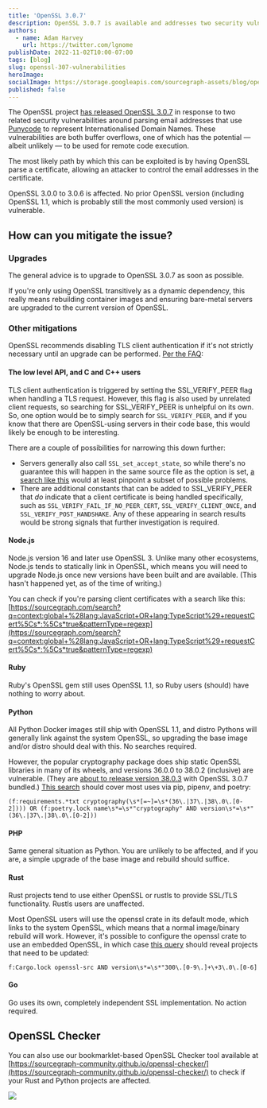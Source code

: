 ```yaml
---
title: 'OpenSSL 3.0.7'
description: OpenSSL 3.0.7 is available and addresses two security vulnerabilities. Here's what you need to know.
authors:
  - name: Adam Harvey 
    url: https://twitter.com/lgnome 
publishDate: 2022-11-02T10:00-07:00
tags: [blog]
slug: openssl-307-vulnerabilities
heroImage: 
socialImage: https://storage.googleapis.com/sourcegraph-assets/blog/openssl-307-social.png
published: false 
---
```


The OpenSSL project [has released OpenSSL 3.0.7](https://www.openssl.org/blog/blog/2022/11/01/email-address-overflows/) in response to two related security vulnerabilities around parsing email addresses that use [Punycode](https://en.wikipedia.org/wiki/Punycode) to represent Internationalised Domain Names. These vulnerabilities are both buffer overflows, one of which has the potential — albeit unlikely — to be used for remote code execution.

The most likely path by which this can be exploited is by having OpenSSL parse a certificate, allowing an attacker to control the email addresses in the certificate.

OpenSSL 3.0.0 to 3.0.6 is affected. No prior OpenSSL version (including OpenSSL 1.1, which is probably still the most commonly used version) is vulnerable.

## How can you mitigate the issue?

### Upgrades

The general advice is to upgrade to OpenSSL 3.0.7 as soon as possible.

If you're only using OpenSSL transitively as a dynamic dependency, this really means rebuilding container images and ensuring bare-metal servers are upgraded to the current version of OpenSSL. 

### Other mitigations

OpenSSL recommends disabling TLS client authentication if it's not strictly necessary until an upgrade can be performed. [Per the FAQ](https://www.openssl.org/blog/blog/2022/11/01/email-address-overflows/):

#### The low level API, and C and C++ users

TLS client authentication is triggered by setting the SSL_VERIFY_PEER flag when handling a TLS request. However, this flag is also used by unrelated client requests, so searching for SSL_VERIFY_PEER is unhelpful on its own. So, one option would be to simply search for `SSL_VERIFY_PEER`, and if you know that there are OpenSSL-using servers in their code base, this would likely be enough to be interesting.

There are a couple of possibilities for narrowing this down further:

* Servers generally also call `SSL_set_accept_state`, so while there's no guarantee this will happen in the same source file as the option is set, [a search like this](https://sourcegraph.com/search?q=context:global+%28lang:C+OR+lang:C%2B%2B%29+-file:.h%24+-f:openssl+SSL_set_verify.*SSL_VERIFY_PEER+AND+SSL_set_accept_state&patternType=regexp) would at least pinpoint a subset of possible problems.
* There are additional constants that can be added to SSL_VERIFY_PEER that _do_ indicate that a client certificate is being handled specifically, such as `SSL_VERIFY_FAIL_IF_NO_PEER_CERT`, `SSL_VERIFY_CLIENT_ONCE`, and `SSL_VERIFY_POST_HANDSHAKE`. Any of these appearing in search results would be strong signals that further investigation is required.

#### Node.js

Node.js version 16 and later use OpenSSL 3. Unlike many other ecosystems, Node.js tends to statically link in OpenSSL, which means you will need to upgrade Node.js once new versions have been built and are available. (This hasn't happened yet, as of the time of writing.)

You can check if you're parsing client certificates with a search like this: [https://sourcegraph.com/search?q=context:global+%28lang:JavaScript+OR+lang:TypeScript%29+requestCert%5Cs*:%5Cs*true&patternType=regexp](https://sourcegraph.com/search?q=context:global+%28lang:JavaScript+OR+lang:TypeScript%29+requestCert%5Cs*:%5Cs*true&patternType=regexp)

#### Ruby

Ruby's OpenSSL gem still uses OpenSSL 1.1, so Ruby users (should) have nothing to worry about.

#### Python

All Python Docker images still ship with OpenSSL 1.1, and distro Pythons will generally link against the system OpenSSL, so upgrading the base image and/or distro should deal with this. No searches required.

However, the popular cryptography package does ship static OpenSSL libraries in many of its wheels, and versions 36.0.0 to 38.0.2 (inclusive) are vulnerable. (They are [about to release version 38.0.3](https://github.com/pyca/cryptography/issues/7758) with OpenSSL 3.0.7 bundled.) [This search](https://sourcegraph.com/search?q=context:global+%28f:requirements.*txt+cryptography%28%5Cs*%5B%3D%7E%5D%3D%5Cs*%2836%5C.%7C37%5C.%7C38%5C.0%5C.%5B0-2%5D%29%29%29+OR+%28f:poetry.lock+name%5Cs*%3D%5Cs*%22cryptography%22+AND+version%5Cs*%3D%5Cs*%22%2836%5C.%7C37%5C.%7C38%5C.0%5C.%5B0-2%5D%29%29&patternType=regexp) should cover most uses via pip, pipenv, and poetry:

```regex
(f:requirements.*txt cryptography(\s*[=~]=\s*(36\.|37\.|38\.0\.[0-2]))) OR (f:poetry.lock name\s*=\s*"cryptography" AND version\s*=\s*"(36\.|37\.|38\.0\.[0-2]))
```

#### PHP

Same general situation as Python. You are unlikely to be affected, and if you are, a simple upgrade of the base image and rebuild should suffice.

#### Rust

Rust projects tend to use either OpenSSL or rustls to provide SSL/TLS functionality. Rustls users are unaffected.

Most OpenSSL users will use the openssl crate in its default mode, which links to the system OpenSSL, which means that a normal image/binary rebuild will work. However, it's possible to configure the openssl crate to use an embedded OpenSSL, in which case [this query](https://sourcegraph.com/search?q=context:global+f:Cargo.lock+openssl-src+AND+version%5Cs*%3D%5Cs*%22300%5C.%5B0-9%5C.%5D%2B%5C%2B3%5C.0%5C.%5B0-6%5D&patternType=regexp) should reveal projects that need to be updated:

```regex
f:Cargo.lock openssl-src AND version\s*=\s*"300\.[0-9\.]+\+3\.0\.[0-6]
```

#### Go

Go uses its own, completely independent SSL implementation. No action required.

## OpenSSL Checker

You can also use our bookmarklet-based OpenSSL Checker tool available at [https://sourcegraph-community.github.io/openssl-checker/](https://sourcegraph-community.github.io/openssl-checker/) to check if your Rust and Python projects are affected.

![](https://storage.googleapis.com/sourcegraph-assets/blog/openssl-checker-demo.gif)
